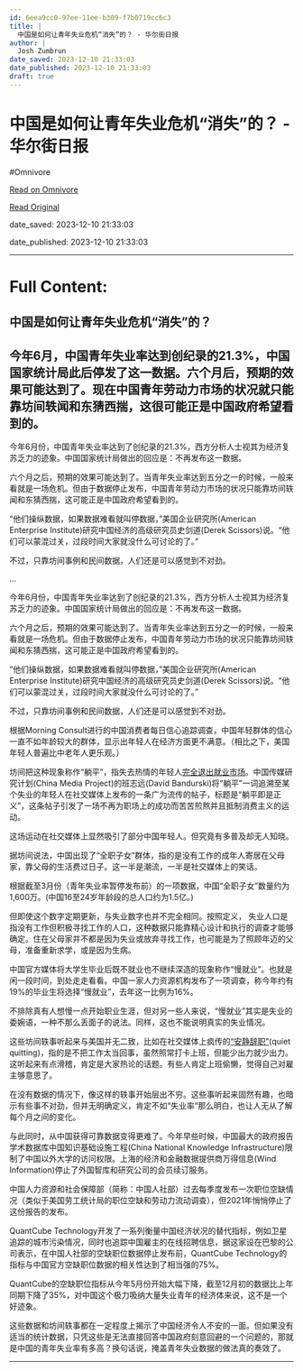 ```yaml
---
id: 6eea9cc0-97ee-11ee-b309-f7b0719cc6c3
title: |
  中国是如何让青年失业危机“消失”的？ - 华尔街日报
author: |
  Josh Zumbrun
date_saved: 2023-12-10 21:33:03
date_published: 2023-12-10 21:33:03
draft: true
---
```


# 中国是如何让青年失业危机“消失”的？ - 华尔街日报
#Omnivore

[Read on Omnivore](https://omnivore.app/me/-18c578fa6c9)

[Read Original](https://cn.wsj.com/amp/articles/%E4%B8%AD%E5%9B%BD%E6%98%AF%E5%A6%82%E4%BD%95%E8%AE%A9%E9%9D%92%E5%B9%B4%E5%A4%B1%E4%B8%9A%E5%8D%B1%E6%9C%BA-%E6%B6%88%E5%A4%B1-%E7%9A%84-9cf1671d)

date_saved: 2023-12-10 21:33:03

date_published: 2023-12-10 21:33:03

--- 

# Full Content: 

##  中国是如何让青年失业危机“消失”的？

## 今年6月，中国青年失业率达到创纪录的21.3%，中国国家统计局此后停发了这一数据。六个月后，预期的效果可能达到了。现在中国青年劳动力市场的状况就只能靠坊间轶闻和东猜西揣，这很可能正是中国政府希望看到的。

今年6月份，中国青年失业率达到了创纪录的21.3%，西方分析人士视其为经济复苏乏力的迹象。中国国家统计局做出的回应是：不再发布这一数据。

六个月之后，预期的效果可能达到了。当青年失业率达到五分之一的时候，一般来看就是一场危机。但由于数据停止发布，中国青年劳动力市场的状况只能靠坊间轶闻和东猜西揣，这可能正是中国政府希望看到的。

“他们操纵数据，如果数据难看就叫停数据，”美国企业研究所(American Enterprise Institute)研究中国经济的高级研究员史剑道(Derek Scissors)说。“他们可以蒙混过关，过段时间大家就没什么可讨论的了。”

不过，只靠坊间事例和民间数据，人们还是可以感觉到不对劲。

...

今年6月份，中国青年失业率达到了创纪录的21.3%，西方分析人士视其为经济复苏乏力的迹象。中国国家统计局做出的回应是：不再发布这一数据。

六个月之后，预期的效果可能达到了。当青年失业率达到五分之一的时候，一般来看就是一场危机。但由于数据停止发布，中国青年劳动力市场的状况只能靠坊间轶闻和东猜西揣，这可能正是中国政府希望看到的。

“他们操纵数据，如果数据难看就叫停数据，”美国企业研究所(American Enterprise Institute)研究中国经济的高级研究员史剑道(Derek Scissors)说。“他们可以蒙混过关，过段时间大家就没什么可讨论的了。”

不过，只靠坊间事例和民间数据，人们还是可以感觉到不对劲。

根据Morning Consult进行的中国消费者每日信心追踪调查，中国年轻群体的信心一直不如年龄较大的群体，显示出年轻人在经济方面更不满意。（相比之下，美国年轻人普遍比中老年人更乐观。）

坊间把这种现象称作“躺平”，指失去热情的年轻人[完全退出就业市场](https://cn.wsj.com/articles/CN-CEC-20230727140820)。中国传媒研究计划(China Media Project)的班志远(David Bandurski)将“躺平”一词追溯至某个失业的年轻人在社交媒体上发布的一条广为流传的帖子，标题是“躺平即是正义”，这条帖子引发了一场不再为职场上的成功而苦苦煎熬并且抵制消费主义的运动。

这场运动在社交媒体上显然吸引了部分中国年轻人。但究竟有多普及却无人知晓。

据坊间说法，中国出现了“全职子女”群体，指的是没有工作的成年人寄居在父母家，靠父母的生活费过日子。这一半是潮流，一半是社交媒体上的笑话。

根据截至3月份（青年失业率暂停发布前）的一项数据，中国“全职子女”数量约为1,600万。(中国16至24岁年龄段的总人口约为1.5亿。)

但即使这个数字定期更新，与失业数字也并不完全相同。按照定义， 失业人口是指没有工作但积极寻找工作的人口，这种数据只能靠精心设计和执行的调查才能够确定。住在父母家并不都是因为失业或放弃寻找工作，也可能是为了照顾年迈的父母，准备重新求学，或是因为生病。

中国官方媒体将大学生毕业后既不就业也不继续深造的现象称作“慢就业”。也就是闲一段时间，到处走走看看。中国一家人力资源机构发布了一项调查，称今年约有19%的毕业生将选择“慢就业”，去年这一比例为16%。

不排除真有人想慢一点开始职业生涯，但对另一些人来说，“慢就业”其实是失业的委婉语，一种不那么丢面子的说法。同样，这也不能说明真实的失业情况。

这些坊间轶事听起来与美国并无二致，比如在社交媒体上疯传的[“安静辞职”](https://cn.wsj.com/articles/CN-LIF-20231123080654)(quiet quitting)，指的是不把工作太当回事，虽然照常打卡上班，但能少出力就少出力。这听起来有点滑稽，肯定是大家热论的话题。有些人肯定上班偷懒，觉得自己对雇主够意思了。

在没有数据的情况下，像这样的轶事开始层出不穷。这些事听起来固然有趣，也暗示有些事不对劲，但并无明确定义，肯定不如“失业率“那么明白，也让人无从了解每个月之间的变化。

与此同时，从中国获得可靠数据变得更难了。今年早些时候，中国最大的政府报告学术数据库中国知识基础设施工程(China National Knowledge Infrastructure)限制了中国以外大学的访问权限。上海的经济和金融数据提供商万得信息(Wind Information)停止了外国智库和研究公司的会员续订服务。

中国人力资源和社会保障部（简称：中国人社部）过去每季度发布一次职位空缺情况（类似于美国劳工统计局的职位空缺和劳动力流动调查），但2021年悄悄停止了这份报告的发布。

QuantCube Technology开发了一系列衡量中国经济状况的替代指标，例如卫星追踪的城市污染情况，同时也追踪中国雇主的在线招聘信息，据这家设在巴黎的公司表示，在中国人社部的空缺职位数据停止发布前，QuantCube Technology的指标与中国官方空缺职位数据的相关性达到了相当强的75%。

QuantCube的空缺职位指标从今年5月份开始大幅下降，截至12月初的数据比上年同期下降了35%，对中国这个极力吸纳大量失业青年的经济体来说，这不是一个好迹象。

这些数据和坊间轶事都在一定程度上揭示了中国经济令人不安的一面。但如果没有适当的统计数据，只凭这些是无法直接回答中国政府刻意回避的一个问题的，那就是中国的青年失业率有多高？换句话说，掩盖青年失业数据的做法真的奏效了。

---

